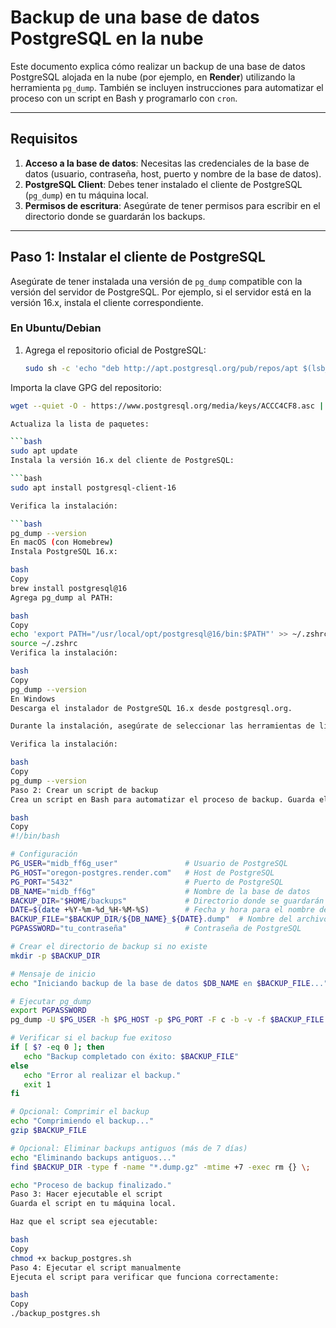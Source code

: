 # Backup de una base de datos PostgreSQL en la nube

Este documento explica cómo realizar un backup de una base de datos PostgreSQL alojada en la nube (por ejemplo, en **Render**) utilizando la herramienta `pg_dump`. También se incluyen instrucciones para automatizar el proceso con un script en Bash y programarlo con `cron`.

---

## Requisitos

1. **Acceso a la base de datos**: Necesitas las credenciales de la base de datos (usuario, contraseña, host, puerto y nombre de la base de datos).
2. **PostgreSQL Client**: Debes tener instalado el cliente de PostgreSQL (`pg_dump`) en tu máquina local.
3. **Permisos de escritura**: Asegúrate de tener permisos para escribir en el directorio donde se guardarán los backups.

---

## Paso 1: Instalar el cliente de PostgreSQL

Asegúrate de tener instalada una versión de `pg_dump` compatible con la versión del servidor de PostgreSQL. Por ejemplo, si el servidor está en la versión 16.x, instala el cliente correspondiente.

### En Ubuntu/Debian

1. Agrega el repositorio oficial de PostgreSQL:
   ```bash
   sudo sh -c 'echo "deb http://apt.postgresql.org/pub/repos/apt $(lsb_release -cs)-pgdg main" > /etc/apt/sources.list.d/pgdg.list'
Importa la clave GPG del repositorio:

 ```bash
wget --quiet -O - https://www.postgresql.org/media/keys/ACCC4CF8.asc | sudo apt-key add -

Actualiza la lista de paquetes:

```bash
sudo apt update
Instala la versión 16.x del cliente de PostgreSQL:

```bash
sudo apt install postgresql-client-16

Verifica la instalación:

```bash
pg_dump --version
En macOS (con Homebrew)
Instala PostgreSQL 16.x:

bash
Copy
brew install postgresql@16
Agrega pg_dump al PATH:

bash
Copy
echo 'export PATH="/usr/local/opt/postgresql@16/bin:$PATH"' >> ~/.zshrc
source ~/.zshrc
Verifica la instalación:

bash
Copy
pg_dump --version
En Windows
Descarga el instalador de PostgreSQL 16.x desde postgresql.org.

Durante la instalación, asegúrate de seleccionar las herramientas de línea de comandos (Command Line Tools).

Verifica la instalación:

bash
Copy
pg_dump --version
Paso 2: Crear un script de backup
Crea un script en Bash para automatizar el proceso de backup. Guarda el siguiente código en un archivo llamado backup_postgres.sh:

bash
Copy
#!/bin/bash

# Configuración
PG_USER="midb_ff6g_user"               # Usuario de PostgreSQL
PG_HOST="oregon-postgres.render.com"   # Host de PostgreSQL
PG_PORT="5432"                         # Puerto de PostgreSQL
DB_NAME="midb_ff6g"                    # Nombre de la base de datos
BACKUP_DIR="$HOME/backups"             # Directorio donde se guardarán los backups
DATE=$(date +%Y-%m-%d_%H-%M-%S)        # Fecha y hora para el nombre del archivo
BACKUP_FILE="$BACKUP_DIR/${DB_NAME}_${DATE}.dump"  # Nombre del archivo de backup
PGPASSWORD="tu_contraseña"             # Contraseña de PostgreSQL

# Crear el directorio de backup si no existe
mkdir -p $BACKUP_DIR

# Mensaje de inicio
echo "Iniciando backup de la base de datos $DB_NAME en $BACKUP_FILE..."

# Ejecutar pg_dump
export PGPASSWORD
pg_dump -U $PG_USER -h $PG_HOST -p $PG_PORT -F c -b -v -f $BACKUP_FILE $DB_NAME

# Verificar si el backup fue exitoso
if [ $? -eq 0 ]; then
    echo "Backup completado con éxito: $BACKUP_FILE"
else
    echo "Error al realizar el backup."
    exit 1
fi

# Opcional: Comprimir el backup
echo "Comprimiendo el backup..."
gzip $BACKUP_FILE

# Opcional: Eliminar backups antiguos (más de 7 días)
echo "Eliminando backups antiguos..."
find $BACKUP_DIR -type f -name "*.dump.gz" -mtime +7 -exec rm {} \;

echo "Proceso de backup finalizado."
Paso 3: Hacer ejecutable el script
Guarda el script en tu máquina local.

Haz que el script sea ejecutable:

bash
Copy
chmod +x backup_postgres.sh
Paso 4: Ejecutar el script manualmente
Ejecuta el script para verificar que funciona correctamente:

bash
Copy
./backup_postgres.sh
